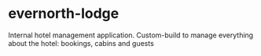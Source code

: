 # evernorth-lodge
Internal hotel management application. Custom-build to manage everything about the hotel: bookings, cabins and guests
